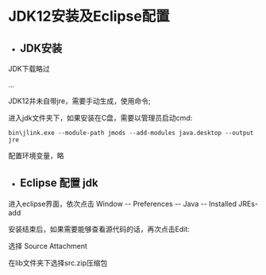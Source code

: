 # JDK12安装及Eclipse配置

- ## JDK安装

JDK下载略过

...

JDK12并未自带jre，需要手动生成，使用命令;

进入jdk文件夹下，如果安装在C盘，需要以管理员启动cmd:

```
bin\jlink.exe --module-path jmods --add-modules java.desktop --output jre
```

配置环境变量，略



- ## Eclipse 配置 jdk

进入eclipse界面，依次点击 Window -- Preferences -- Java -- Installed JREs-add

安装结束后，如果需要能够查看源代码的话，再次点击Edit:

选择 Source Attachment

在lib文件夹下选择src.zip压缩包